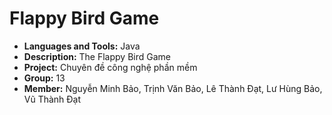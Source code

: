 # Flappy Bird Game
* **Languages and Tools:** Java
* **Description:** The Flappy Bird Game
* **Project:** Chuyên đề công nghệ phần mềm
* **Group:** 13 
* **Member:** Nguyễn Minh Bảo, Trịnh Văn Bảo, Lê Thành Đạt, Lư Hùng Bảo, Vũ Thành Đạt
